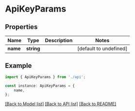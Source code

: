 # ApiKeyParams


## Properties

Name | Type | Description | Notes
------------ | ------------- | ------------- | -------------
**name** | **string** |  | [default to undefined]

## Example

```typescript
import { ApiKeyParams } from './api';

const instance: ApiKeyParams = {
    name,
};
```

[[Back to Model list]](../README.md#documentation-for-models) [[Back to API list]](../README.md#documentation-for-api-endpoints) [[Back to README]](../README.md)
